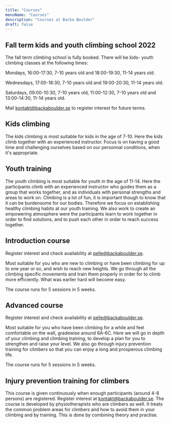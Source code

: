 ```yaml
---
title: "Courses"
menuName: "Courses"
description: "Courses at Backa Boulder"
draft: false
---
```





## Fall term kids and youth climbing school 2022

The fall term climbing school is fully booked.
There will be kids- youth climbing classes at the following times:

Mondays, 16:00-17:30, 7-10 years old and 18:00-19:30, 11-14 years old.  

Wednesdays, 17:00-18:30, 7-10 years old and 19:00-20:30, 11-14 years old.

Saturdays, 09:00-10:30, 7-10 years old, 11:00-12:30, 7-10 years old and 13:00-14:30, 11-14 years old.

Mail kontakt@backaboulder.se to register interest for future terms. 


## Kids climbing

The kids climbing is most suitable for kids in the age of 7-10. Here the kids climb together with an experienced instructor. Focus is on having a good time and challenging ourselves based on our personnal conditions, when it's appropriate.

## Youth training

The youth climbing is most suitable for youth in the age of 11-14. Here the participants climb with an experienced instructor who guides them as a group that works together, and as individuals with personal strengths and areas to work on. Climbing is a lot of fun, it is important though to know that it can be burdensome for our bodies. Therefore we focus on establishing healthy climbing habits at our youth training. We also work to create an empowering atmosphere were the participants learn to work together in order to find solutions, and to push each other in order to reach success together.   

## Introduction course

Register interest and check availability at pelle@backaboulder.se.

Most suitable for you who are new to climbing or have been climbing for up to one year or so, and wish to reach new heights. We go through all the climbing specific movements and train them properly in order for to climb more efficiently. What was earlier hard will become easy.

The course runs for 5 sessions in 5 weeks. 

## Advanced course

Register interest and check availability at pelle@backaboulder.se.

Most suitable for you who have been climbing for a while and feel comfortable on the wall, gradewise around 6A-6C. Here we will go in depth of your climbing and climbing training, to develop a plan for you to strengthen and raise your level. We also go through injury prevention training for climbers so that you can enjoy a long and prosperous climbing life.

The course runs for 5 sessions in 5 weeks. 

## Injury prevention training for climbers

This course is given continuously when enough participants (around 4-8 persons) are registered. Register interest at kontakt@backaboulder.se. 
The course is developed by physiotherapists who are climbers as well. It treats the common problem areas for climbers and how to avoid them in your climbing and by training. This is done by combining theory and practise. 
